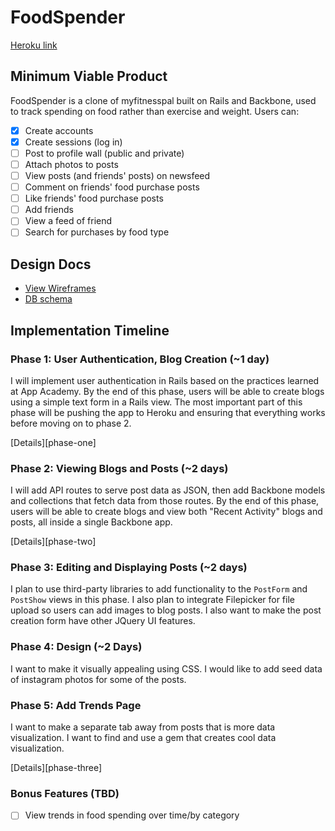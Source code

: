 # FoodSpender

[Heroku link][heroku]

[heroku]: https://foodspending.herokuapp.com/users/new

## Minimum Viable Product
FoodSpender is a clone of myfitnesspal built on Rails and Backbone, used to track spending on food rather than exercise and weight. Users can:

- [x] Create accounts
- [x] Create sessions (log in)
- [ ] Post to profile wall (public and private)
- [ ] Attach photos to posts
- [ ] View posts (and friends' posts) on newsfeed
- [ ] Comment on friends' food purchase posts
- [ ] Like friends' food purchase posts
- [ ] Add friends
- [ ] View a feed of friend
- [ ] Search for purchases by food type

## Design Docs
* [View Wireframes][views]
* [DB schema][schema]

[views]: ./docs/views.md
[schema]: ./docs/schema.md

## Implementation Timeline

### Phase 1: User Authentication, Blog Creation (~1 day)
I will implement user authentication in Rails based on the practices learned at App Academy. By the end of this phase, users will be able to create blogs using a simple text form in a Rails view. The most important part of this phase will be pushing the app to Heroku and ensuring that everything works before moving on to phase 2.

[Details][phase-one]

### Phase 2: Viewing Blogs and Posts (~2 days)
I will add API routes to serve post data as JSON, then add Backbone models and collections that fetch data from those routes. By the end of this phase, users will be able to create blogs and view both "Recent Activity" blogs and posts, all inside a single Backbone app.

[Details][phase-two]

### Phase 3: Editing and Displaying Posts (~2 days)
I plan to use third-party libraries to add functionality to the `PostForm` and `PostShow` views in this phase. I also plan to integrate Filepicker for file upload so users can add images to blog posts. I also want to make the post creation form have other JQuery UI features.

### Phase 4: Design (~2 Days)
I want to make it visually appealing using CSS. I would like to add seed data of instagram photos for some of the posts.

### Phase 5: Add Trends Page
I want to make a separate tab away from posts that is more data visualization. I want to find and use a gem that creates cool data visualization.

[Details][phase-three]

### Bonus Features (TBD)
- [ ] View trends in food spending over time/by category
